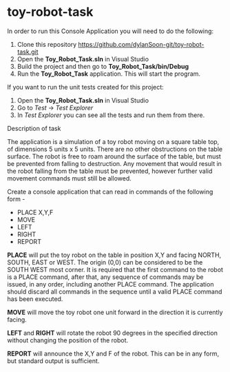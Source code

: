 # toy-robot-task

In order to run this Console Application you will need to do the following:
1. Clone this repository https://github.com/dylanSoon-git/toy-robot-task.git
2. Open the **Toy_Robot_Task.sln** in Visual Studio
3. Build the project and then go to **Toy_Robot_Task/bin/Debug**
4. Run the **Toy_Robot_Task** application. This will start the program.
  
  
If you want to run the unit tests created for this project:
1. Open the **Toy_Robot_Task.sln** in Visual Studio
2. Go to _Test_ -> _Test Explorer_
3. In _Test Explorer_ you can see all the tests and run them from there. 


Description of task

The application is a simulation of a toy robot moving on a square table top, of dimensions 5 units x 5 units. There are no
other obstructions on the table surface. The robot is free to roam around the surface of the table, but must be prevented
from falling to destruction. Any movement that would result in the robot falling from the table must be prevented,
however further valid movement commands must still be allowed.

Create a console application that can read in commands of the following form -

- PLACE X,Y,F
- MOVE
- LEFT
- RIGHT
- REPORT

**PLACE** will put the toy robot on the table in position X,Y and facing NORTH, SOUTH, EAST or WEST. The origin (0,0)
can be considered to be the SOUTH WEST most corner. It is required that the first command to the robot is a PLACE
command, after that, any sequence of commands may be issued, in any order, including another PLACE command. The
application should discard all commands in the sequence until a valid PLACE command has been executed.

**MOVE** will move the toy robot one unit forward in the direction it is currently facing.

**LEFT** and **RIGHT** will rotate the robot 90 degrees in the specified direction without changing the position of the robot.

**REPORT** will announce the X,Y and F of the robot. This can be in any form, but standard output is sufficient.
